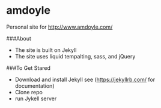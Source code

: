 # amdoyle
Personal site for http://www.amdoyle.com/

###About
* The site is built on Jekyll
* The site uses liquid tempalting, sass, and jQuery

###To Get Stared
* Download and install Jekyll see (https://jekyllrb.com/ for documentation)
* Clone repo
* run Jykell server

